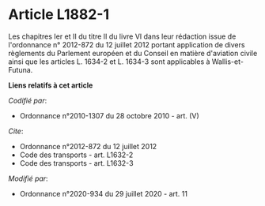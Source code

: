 # Article L1882-1

Les chapitres Ier et II du titre II du livre VI dans leur rédaction issue de l'ordonnance n° 2012-872 du 12 juillet 2012
portant application de divers règlements du Parlement européen et du Conseil en matière d'aviation civile ainsi que les
articles L. 1634-2 et L. 1634-3 sont applicables à Wallis-et-Futuna.

**Liens relatifs à cet article**

_Codifié par_:

  - Ordonnance n°2010-1307 du 28 octobre 2010 - art. (V)

_Cite_:

  - Ordonnance n°2012-872 du 12 juillet 2012
  - Code des transports - art. L1632-2
  - Code des transports - art. L1632-3

_Modifié par_:

  - Ordonnance n°2020-934 du 29 juillet 2020 - art. 11
